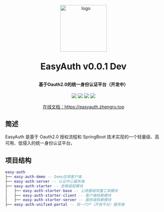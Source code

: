 <p align="center">
	<img alt="logo" src="https://easyauth.zhengru.top/easyauth-logo.png" width="150" height="150">
</p>
<h1 align="center" style="margin: 30px 0 30px; font-weight: bold;">EasyAuth v0.0.1 Dev</h1>
<h4 align="center">基于Oauth2.0的统一身份认证平台（开发中）</h4>
<p align="center">
	<a href="https://github.com/dongzhengru/EasyAuth"><img src="https://img.shields.io/badge/Spring%20Boot-2.5.13-brightgreen"></a>
	<a href="https://github.com/dongzhengru/EasyAuth"><img src="https://img.shields.io/badge/Version-0.0.1--Beta-blue"></a>
	<a href="https://github.com/dongzhengru/EasyAuth"><img src="https://img.shields.io/badge/license-MIT-green"></a>
	<a href="https://github.com/dongzhengru/EasyAuth"><img src="https://img.shields.io/badge/CI-enabled-brightgreen"></a>
</p>
<p align="center"><a href="https://easyauth.zhengru.top" target="_blank">在线文档：https://easyauth.zhengru.top</a></p>


## 简述
EasyAuth 是基于 Oauth2.0 授权流程和 SpringBoot 技术实现的一个轻量级、高可用、低侵入的统一身份认证平台。

## 项目结构

```lua
easy-auth
├── easy-auth-demo -- Demo应用客户端
├── easy-auth-server -- 认证中心服务端
├── easy-auth-starter -- 依赖装配模块
│   ├── easy-auth-starter-base -- 公用基础常量工具模块
│   ├── easy-auth-starter-client -- 客户端依赖模块
│   ├── easy-auth-starter-server -- 服务端依赖模块
├── easy-auth-unified-portal -- 统一门户（开放平台）服务端
```
